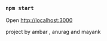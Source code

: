 ### `npm start`

Open [http://localhost:3000](http://localhost:3000)

project by ambar , anurag and mayank
